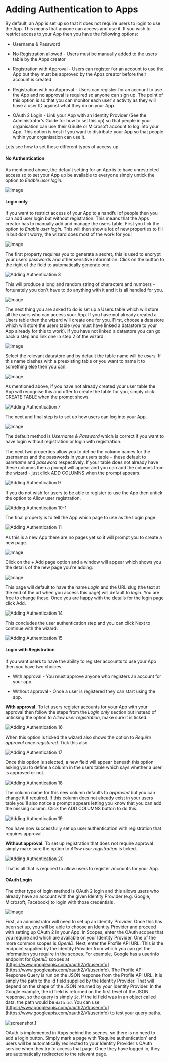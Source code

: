 
# Adding Authentication to Apps



 
By default, an App is set up so that it does not require users to login to use the App. This means that anyone can access and use it. If you wish to restrict access to your App then you have the following options:


- Username & Password



- No Registration allowed - Users must be manually added to the users table by the Apps creator


- Registration with Approval - Users can register for an account to use the App but they must be approved by the Apps creator before their account is created


- Registration with no Approval - Users can register for an account to use the App and no approval is required so anyone can sign up. The point of this option is so that you can monitor each user\'s activity as they will have a user ID against what they do on your App.


- OAuth 2 Login - Link your App with an Identity Provider (See the Administrator's Guide for how to set this up) so that people in your organisation can use their GSuite or Microsoft account to log into your App. This option is best if you want to distribute your App so that people within your organisation can use it.

Lets see how to set these different types of access up.

#### No Authentication

As mentioned above, the default setting for an App is to have unrestricted access so to set your App up be available to everyone simply untick the option to *Enable user login.*


![Image](https://lh6.googleusercontent.com/ssGgTOs0q1pxaBwpgZm7LXPjA16vB7uyw64ec-i28dV0-5viAypqZcKXkWpioOn4HU2NJ4bkKtMxd4mME-KLbu_cZsRnnk5c1US2d0x-FIS7fJoW6h4bHagFcPb6_0w-UqDwXmf6) 

 

#### Login only

If you want to restrict access of your App to a handful of people then you can add user login but without registration. This means that the Apps creator has to manually add and manage the users table. 
First you tick the option to *Enable user login.* This will then show a lot of new properties to fill in but don't worry, the wizard does most of the work for you!


![Image](https://lh6.googleusercontent.com/VC4GOGlT1NgHUgotBTWI4JKLcmKZ_fNnlC6JFAubK9cEWECBsxXJrBOeH8AmkgCEfH0uN5yqKpVw0iSk5yNGEQsfTP3iMCy5swPqpk5Cs0-LkENGwYuPgVP1xbrcQRQRtKj71ITW) 

The first property requires you to generate a secret, this is used to encrypt your users passwords and other sensitive information. Click on the button to the right of the field to automatically generate one.

![Adding Authentication 3](https://docs.toca.io/hs-fs/hubfs/Adding%20Authentication%203.png?width=491&name=Adding%20Authentication%203.png) 

This will produce a long and random string of characters and numbers - fortunately you don't have to do anything with it and it is all handled for you.

![Image](https://lh4.googleusercontent.com/9046YsgUrmI3_AbmY7zpJHqs7rMpPMY-5F_6PseZfHkwGfpgJ6kmF2xfrh_ikfwkXfj5D2spY0ZXCVQUo_14K_tvmvxfP3Q6ffSIhEXy4ZNtn-znIch6ZUhURNQAyO1n5ZIHugg8) 

The next thing you are asked to do is set up a Users table which will store all the users who can access your App. If you have not already created a Users table then the wizard will create one for you.
First, choose a datastore which will store the users table (you must have linked a datastore to your App already for this to work). If you have not linked a datastore you can go back a step and link one in step 2 of the wizard.

![Image](https://lh4.googleusercontent.com/ZDqF5TLN80sZWSMzHe-oGKy6cOUJbadpUM2XvzUkogxYw3mcEfqRvmjHHdmIXO1ZdPJzStL2iXcP05td10rZOzQMrlTeWa2c6SVCBxcqMnPbPJV0e1ugwYbbTfrbM_Gb9CkXwDz2) 

Select the relevant datastore and by default the table name will be *users.* If this name clashes with a preexisting table or you want to name it to something else then you can.


![Image](https://lh6.googleusercontent.com/BGW7vWcLSWXFZBMdzjcfyXcdeYkIrDOdtl53LfcvwdxJXFN_ESjGFNfDSiJm5oQ3XDXuNvB05mqTYmgmDREBVX4ynwbOHL9jwsxPUzo0Ly4cPjLisHDffkvAtFUC3phBQ2GO84pX) 

As mentioned above, if you have not already created your user table the App will recognise this and offer to create the table for you, simply click CREATE TABLE when the prompt shows.

![Adding Authentication 7](https://docs.toca.io/hs-fs/hubfs/Adding%20Authentication%207.png?width=481&name=Adding%20Authentication%207.png) 

The next and final step is to set up how users can log into your App.

![Image](https://lh6.googleusercontent.com/VHj55ygp_XgPaBTknaONv2VUSSuBDCmPXdb65R16Y_jOuPi7rl8HwJRJkI_f3jV58m4QgXg9RN_S8lhcgcUkM-iHBv2HKRZO7klzhwlkc-NYuTq3t4KltqIoODPdE9BAVO1KJP_B) 

The default method is *Username &amp; Password* which is correct if you want to have login without registration or login with registration.

The next two properties allow you to define the column names for the usernames and the passwords in your users table - these default to *username* and *password* respectively. If your table does not already have these columns then a prompt will appear and you can add the columns from the wizard - just click ADD COLUMNS when the prompt appears.



![Adding Authentication 9](https://docs.toca.io/hs-fs/hubfs/Adding%20Authentication%209.png?width=269&name=Adding%20Authentication%209.png) 

If you do not wish for users to be able to register to use the App then untick the option to Allow user registration.

![Adding Authentication 10-1](https://docs.toca.io/hs-fs/hubfs/Adding%20Authentication%2010-1.png?width=269&name=Adding%20Authentication%2010-1.png) 

The final property is to tell the App which page to use as the Login page.

![Adding Authentication 11](https://docs.toca.io/hs-fs/hubfs/Adding%20Authentication%2011.png?width=493&name=Adding%20Authentication%2011.png) 

As this is a new App there are no pages yet so it will prompt you to create a new page.

![Image](https://lh3.googleusercontent.com/WksFZ_HueuFv6rCFCP9jRBFHd63XPHbA_wnghdzfMEdrHNZfazkCcZ_HfzVxewcrUwZi04c7Iok9ehgr26HM4qZMBcFNBUXji1VhMFes0MleZH8zX2NBts16fbhaspDzpHkDI5ve) 

Click on the + Add page option and a window will appear which shows you the details of the new page you're adding.

![Image](https://lh6.googleusercontent.com/zOyieHrIYo8DZsXyv-a2be8e08bwd1YjvRviIkIJ0GyOrfGJtNkXFa_Ihf4-Z8jLsUeUD4GOIXWDfdx32xCS8dpR_qUORra-vCHFHoK7kjxNB8Zvqpq-IiMAP4cORoFSERkDzRdv) 

This page will default to have the name *Login* and the URL slug (the text at the end of the url when you access this page) will default to *login*. You are free to change these. Once you are happy with the details for the login page click Add.



![Adding Authentication 14](https://docs.toca.io/hs-fs/hubfs/Adding%20Authentication%2014.png?width=148&name=Adding%20Authentication%2014.png) 

 
This concludes the user authentication step and you can click Next to continue with the wizard.

![Adding Authentication 15](https://docs.toca.io/hs-fs/hubfs/Adding%20Authentication%2015.png?width=448&name=Adding%20Authentication%2015.png) 


#### Login with Registration

If you want users to have the ability to register accounts to use your App then you have two choices.


- With approval - You must approve anyone who registers an account for your app.


- Without approval - Once a user is registered they can start using the app.

 
**With approval.** To let users register accounts for your App with your approval then follow the steps from the *Login only* section but instead of unticking the option to *Allow user registration*, make sure it is ticked.




![Adding Authentication 16](https://docs.toca.io/hs-fs/hubfs/Adding%20Authentication%2016.png?width=498&name=Adding%20Authentication%2016.png) 

When this option is ticked the wizard also shows the option to *Require approval once registered.* Tick this also.


![Adding Authentication 17](https://docs.toca.io/hs-fs/hubfs/Adding%20Authentication%2017.png?width=311&name=Adding%20Authentication%2017.png) 

Once this option is selected, a new field will appear beneath this option asking you to define a column in the users table which says whether a user is approved or not.

![Adding Authentication 18](https://docs.toca.io/hs-fs/hubfs/Adding%20Authentication%2018.png?width=514&name=Adding%20Authentication%2018.png) 

The column name for this new column defaults to *approved* but you can change it if required. If this column does not already exist in your users table you'll also notice a prompt appears letting you know that you can add the missing column. Click the ADD COLUMNS button to do this.


![Adding Authentication 19](https://docs.toca.io/hs-fs/hubfs/Adding%20Authentication%2019.png?width=466&name=Adding%20Authentication%2019.png) 

You have now successfully set up user authentication with registration that requires approval.
 
**Without approval.** To set up registration that does not require approval simply make sure the option to *Allow user registration* is ticked.



![Adding Authentication 20](https://docs.toca.io/hs-fs/hubfs/Adding%20Authentication%2020.png?width=437&name=Adding%20Authentication%2020.png) 

That is all that is required to allow users to register accounts for your App.

#### OAuth Login

The other type of login method is OAuth 2 login and this allows users who already have an account with the given Identity Provider (e.g. Google, Microsoft, Facebook) to login with those credentials. 

![Image](https://lh4.googleusercontent.com/aLDqkNJQ0xDeXOhNAw42Dh4xyLAdlxSVv-3BpcdOYaro6BT56GRjJDd3-mhL70KdJpaBVsDo6I4BiE2MuCFFvXUnwXdTi3QQDVUbM84PkseF4zX44Jz9pL3rNFKG7dtwHRmTvjmL) 

First, an administrator will need to set up an Identity Provider. Once this has been set up, you will be able to choose an Identity Provider and proceed with setting up OAuth 2 in your App.
In Scopes, enter the OAuth scopes that you require and which are available on your Identity Provider. One of the more common scopes is *OpenID*. Next, enter the Profile API URL. This is the endpoint supplied by the Identity Provider from which you can get the information you require in the scopes. For example, Google has a userinfo endpoint for *OpenID* scopes at [https://www.googleapis.com/oauth2/v1/userinfo](https://www.googleapis.com/oauth2/v1/userinfo). The Profile API Response Query is run on the JSON response from the Profile API URL. It is simply the path to the id field supplied by the Identity Provider. That will depend on the shape of the JSON returned by your Identity Provider. In the Google example, the id field is returned on the first level of the JSON response, so the query is simply `id`. If the id field was in an object called data, the path would be `data.id`. You can use [https://www.googleapis.com/oauth2/v1/userinfo](https://www.googleapis.com/oauth2/v1/userinfo) to test your query paths.





![screenshot.1](https://docs.toca.io/hs-fs/hubfs/book%20of%20toca%20images/book%20of%20toca%20updated%20images%20(13.10.21)/Apps/OAuth/screenshot.1.jpg?width=434&name=screenshot.1.jpg) 

OAuth is implemented in Apps behind the scenes, so there is no need to add a login button. Simply mark a page with 'Require authentication' and users will be automatically redirected to your Identity Provider's OAuth service when they try to access that page. Once they have logged in, they are automatically redirected to the relevant page.
 
